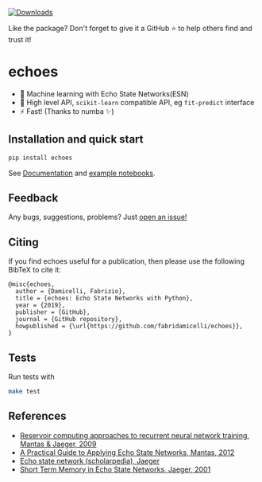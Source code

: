 [![Downloads](https://static.pepy.tech/personalized-badge/echoes?period=total&units=international_system&left_color=black&right_color=orange&left_text=Downloads)](https://pepy.tech/project/echoes)

Like the package? Don't forget to give it a GitHub ⭐ to help others find and trust it!

# echoes 

- 🤖 Machine learning with Echo State Networks(ESN)
- 🧱 High level API, `scikit-learn` compatible API, eg `fit-predict` interface 
- ⚡️ Fast! (Thanks to numba ✨)


## Installation and quick start
```bash
pip install echoes
```

See [Documentation](https://fabridamicelli.github.io/echoes/) and [example notebooks](https://github.com/fabridamicelli/echoes/tree/master/examples/notebooks).

## Feedback
Any bugs, suggestions, problems? Just [open an issue!](https://github.com/fabridamicelli/echoes/issues/new)

## Citing
If you find echoes useful for a publication, then please use the following BibTeX to cite it:

```
@misc{echoes,
  author = {Damicelli, Fabrizio},
  title = {echoes: Echo State Networks with Python},
  year = {2019},
  publisher = {GitHub},
  journal = {GitHub repository},
  howpublished = {\url{https://github.com/fabridamicelli/echoes}},
}
```

## Tests 
Run tests with 
```bash
make test
```

## References
  - [Reservoir computing approaches to recurrent neural network training, Mantas & Jaeger, 2009](https://www.sciencedirect.com/science/article/pii/S1574013709000173)
  - [A Practical Guide to Applying Echo State Networks, Mantas, 2012](https://link.springer.com/chapter/10.1007/978-3-642-35289-8_36)
  - [Echo state network (scholarpedia), Jaeger](http://www.scholarpedia.org/article/Echo_state_network)
  - [Short Term Memory in Echo State Networks, Jaeger, 2001](http://publica.fraunhofer.de/eprints/urn_nbn_de_0011-b-731310.pdf)
